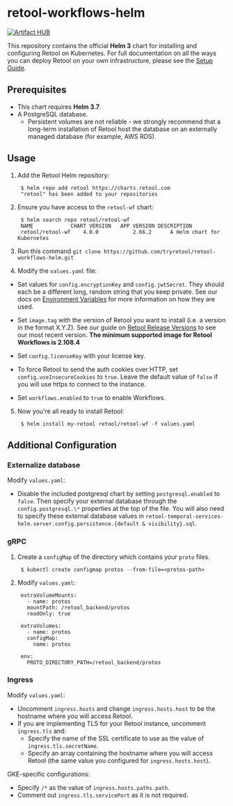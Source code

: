 # retool-workflows-helm

[![Artifact HUB](https://img.shields.io/endpoint?url=https://artifacthub.io/badge/repository/retool)](https://artifacthub.io/packages/search?repo=retool)

This repository contains the official **Helm 3** chart for installing and configuring
Retool on Kubernetes. For full documentation on all the ways you can deploy
Retool on your own infrastructure, please see the [Setup
Guide](https://docs.retool.com/docs/setup-instructions).

## Prerequisites

* This chart requires **Helm 3.7**.
* A PostgreSQL database.
  * Persistent volumes are not reliable - we strongly recommend that a long-term
  installation of Retool host the database on an externally managed database (for example, AWS RDS).

## Usage
1. Add the Retool Helm repository:

        $ helm repo add retool https://charts.retool.com
        "retool" has been added to your repositories

2. Ensure you have access to the `retool-wf` chart:

        $ helm search repo retool/retool-wf
        NAME         	CHART VERSION	APP VERSION	DESCRIPTION                
        retool/retool-wf	4.0.0        	2.66.2     	A Helm chart for Kubernetes
3. Run this command `git clone https://github.com/tryretool/retool-workflows-helm.git`

4. Modify the `values.yaml` file:

* Set values for `config.encryptionKey` and `config.jwtSecret`. They should each be a different long, random string that you keep private. See our docs on [Environment Variables](https://docs.retool.com/docs/environment-variables) for more information on how they are used.

* Set `image.tag` with the version of Retool you want to install (i.e. a version in the format X.Y.Z). See our guide on [Retool Release Versions](https://docs.retool.com/docs/updating-retool-on-premise#retool-release-versions) to see our most recent version. **The minimum supported image for Retool Workflows is 2.108.4**

* Set `config.licenseKey` with your license key.

* To force Retool to send the auth cookies over HTTP, set `config.useInsecureCookies` to `true`. Leave the default value of `false` if you will use https to connect to the instance.

* Set `workflows.enabled` to `true` to enable Workflows.

5. Now you're all ready to install Retool:

        $ helm install my-retool retool/retool-wf -f values.yaml

## Additional Configuration

### Externalize database
Modify `values.yaml`:

* Disable the included postgresql chart by setting `postgresql.enabled` to `false`. Then specify your external database through the `config.postgresql.\*` properties at the top of the file. You will also need to specify these external database values in `retool-temporal-services-helm.server.config.persistence.{default & visibility}.sql`.

### gRPC
1. Create a `configMap` of the directory which contains your `proto` files.

        $ kubectl create configmap protos --from-file=<protos-path>

2. Modify `values.yaml`:

        extraVolumeMounts:
          - name: protos
          mountPath: /retool_backend/protos
          readOnly: true

        extraVolumes:
          - name: protos
          configMap:
            name: protos 

        env:
          PROTO_DIRECTORY_PATH=/retool_backend/protos

### Ingress
Modify `values.yaml`:

- Uncomment `ingress.hosts` and change `ingress.hosts.host` to be the hostname where you will access Retool.
- If you are implementing TLS for your Retool instance, uncomment `ingress.tls` and:
    - Specify the name of the SSL certificate to use as the value of `ingress.tls.secretName`.
    - Specify an array containing the hostname where you will access Retool (the same value you configured for `ingress.hosts.host`).

GKE-specific configurations:

- Specify `/*` as the value of `ingress.hosts.paths.path`.
- Comment out `ingress.tls.servicePort` as it is not required.
